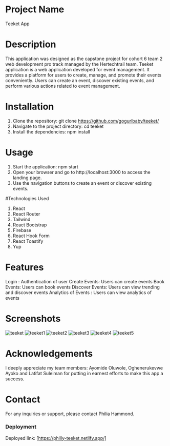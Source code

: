 # Project Name
Teeket App

# Description
This application was designed as the capstone project for cohort 6 team 2 web development pro track managed by the Hertechtrail team. 
Teeket application  is a  web application developed for event management. It provides a platform for users to create, manage, and promote their events conveniently. Users can create an event, discover existing events, and perform various actions related to event management.

# Installation
1. Clone the repository: git clone <https://github.com/gogurlbaby/teeket/>
2. Navigate to the project directory: cd teeket
3. Install the dependencies: npm install

# Usage
1. Start the application: npm start
2. Open your browser and go to http://localhost:3000 to access the landing page.
3. Use the navigation buttons to create an event or discover existing events.

#Technologies Used
1. React
2. React Router
3. Tailwind
4. React Bootstrap
5. Firebase
6. React Hook Form
7. React Toastify
8. Yup

# Features
Login : Authentication of user
Create Events: Users can create events
Book Events: Users can book events
Discover Events: Users can view trending and discover events
Analytics of Events : Users can view analytics of events

# Screenshots
![teeket](https://github.com/gogurlbaby/teeket/assets/78927972/2e40a561-1693-4f4e-914a-f492e02607eb)
![teeket1](https://github.com/gogurlbaby/teeket/assets/78927972/c21ecb70-be6d-4463-b74d-1890f1b8bc66)
![teeket2](https://github.com/gogurlbaby/teeket/assets/78927972/80cb5821-4410-44c0-ae59-78a4fad9c803)
![teeket3](https://github.com/gogurlbaby/teeket/assets/78927972/4feebeba-3a38-48eb-9cce-6fae20623c26)
![teeket4](https://github.com/gogurlbaby/teeket/assets/78927972/055bcd0c-be84-4623-a44d-1888c0905df9)
![teeket5](https://github.com/gogurlbaby/teeket/assets/78927972/c55b7b0a-e87a-4bcc-8ed6-98be33a97cb7)

# Acknowledgements
I deeply appreciate my team members: Ayomide Oluwole, Oghenerukevwe Ayoko and Latifat Suleiman 
for putting in earnest efforts to make this app a success.

# Contact
For any inquiries or support, please contact Philia Hammond.


### Deployment

Deployed link: [https://philly-teeket.netlify.app/]
